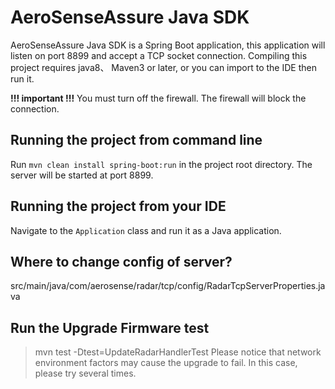 AeroSenseAssure Java SDK
======================
AeroSenseAssure Java SDK is a Spring Boot application, this application will listen on port 8899 and accept a TCP socket connection.
Compiling this project requires java8、 Maven3 or later, or you can import to the IDE then run it.

**!!! important !!!**
You must turn off the firewall. The firewall will block the connection.

## Running the project from command line
Run `mvn clean install spring-boot:run` in the project root directory. The server will be started at port 8899.

## Running the project from your IDE
Navigate to the `Application` class and run it as a Java application.

## Where to change config of server?
src/main/java/com/aerosense/radar/tcp/config/RadarTcpServerProperties.java

## Run the Upgrade Firmware test
> mvn test -Dtest=UpdateRadarHandlerTest
Please notice that network environment factors may cause the upgrade to fail. In this case, please try several times.

